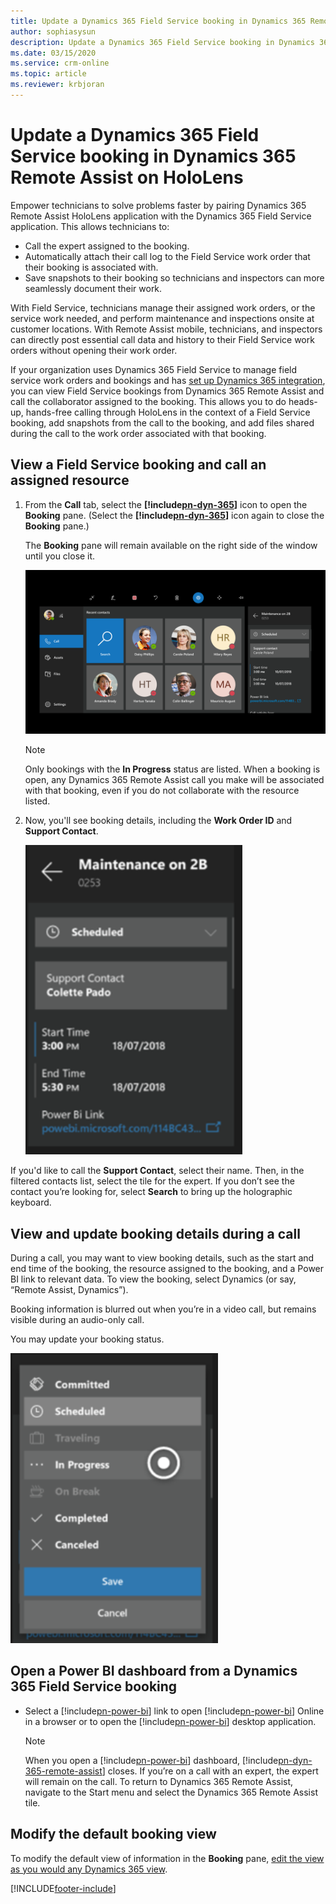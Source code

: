 ```yaml
---
title: Update a Dynamics 365 Field Service booking in Dynamics 365 Remote Assist on HoloLens
author: sophiasysun
description: Update a Dynamics 365 Field Service booking in Dynamics 365 Remote Assist on HoloLens
ms.date: 03/15/2020
ms.service: crm-online
ms.topic: article
ms.reviewer: krbjoran
---
```

# Update a Dynamics 365 Field Service booking in Dynamics 365 Remote Assist on HoloLens

Empower technicians to solve problems faster by pairing Dynamics 365 Remote Assist HoloLens application with the Dynamics 365 Field Service application. This allows technicians to:

- Call the expert assigned to the booking.
- Automatically attach their call log to the Field Service work order that their booking is associated with.
- Save snapshots to their booking so technicians and inspectors can more seamlessly document their work.

With Field Service, technicians manage their assigned work orders, or the service work needed, and perform maintenance and inspections onsite at customer locations. With Remote Assist mobile, technicians, and inspectors can directly post essential call data and history to their Field Service work orders without opening their work order. 

If your organization uses Dynamics 365 Field Service to manage field service work orders and bookings and has [set up Dynamics 365 integration](./mobile-app/fs-integration.md), you can view Field Service bookings from Dynamics 365 Remote Assist and call the collaborator assigned to the booking. This allows you to do heads-up, hands-free calling through HoloLens in the context of a Field Service booking, add snapshots from the call to the booking, and add files shared during the call to the work order associated with that booking.

## View a Field Service booking and call an assigned resource

1.  From the **Call** tab, select the **[!include[pn-dyn-365](../includes/pn-dyn-365.md)]** icon to open the **Booking** pane. (Select the **[!include[pn-dyn-365](../includes/pn-dyn-365.md)]** icon again to close the **Booking** pane.)  
      
    The **Booking** pane will remain available on the right side of the window until you close it.
    
    ![Screenshot of the active bookings panel that appears on HoloLens](media/07.01-dynamics-booking.png "ViewBookings")
    
    > [!Note]
    > Only bookings with the **In Progress** status are listed. When a booking is open, any Dynamics 365 Remote Assist call you make will be associated with that booking, even if you do not collaborate with the resource listed.
    
2.  Now, you'll see booking details, including the **Work Order ID** and **Support Contact**. 

       ![Screenshot of the booking details panel.](media/RAHL_SelectedBooking.PNG)    

If you'd like to call the **Support Contact**, select their name. Then, in the filtered contacts list, select the tile for the expert. If you don’t see the contact you’re looking for, select **Search** to bring up the holographic keyboard.  
      
    
## View and update booking details during a call

During a call, you may want to view booking details, such as the start and end time of the booking, the resource assigned to the booking, and a Power BI link to relevant data. To view the booking, select Dynamics (or say, “Remote Assist, Dynamics”). 

Booking information is blurred out when you’re in a video call, but remains visible during an audio-only call.

You may update your booking status.

![MarkComplete](media/RAHL_MarkComplete.PNG "MarkComplete")

## Open a Power BI dashboard from a Dynamics 365 Field Service booking

-   Select a [!include[pn-power-bi](../includes/pn-power-bi.md)] link to open [!include[pn-power-bi](../includes/pn-power-bi.md)] Online in a browser or to open the
    [!include[pn-power-bi](../includes/pn-power-bi.md)] desktop application.
    
    > [!NOTE]
    > When you open a [!include[pn-power-bi](../includes/pn-power-bi.md)] dashboard, [!include[pn-dyn-365-remote-assist](../includes/pn-dyn-365-remote-assist.md)] closes. If you’re on a call with an expert, the expert will remain on the call. To return to Dynamics 365 Remote Assist, navigate to the Start menu and select the Dynamics 365 Remote Assist tile. 
    

## Modify the default booking view

To modify the default view of information in the **Booking** pane, [edit the view as
you would any Dynamics 365 view](/dynamics365/customer-engagement/customize/create-and-edit-views).



[!INCLUDE[footer-include](../includes/footer-banner.md)]